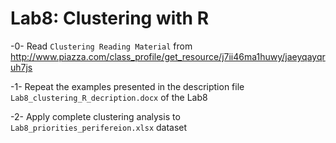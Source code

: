 # Lab8: Clustering with R

-0- Read `Clustering Reading Material` from http://www.piazza.com/class_profile/get_resource/j7ii46ma1huwy/jaeyqayqruh7js 

-1- Repeat the examples presented in the description file `Lab8_clustering_R_decription.docx` of the Lab8

-2- Apply complete clustering analysis to `Lab8_priorities_perifereion.xlsx` dataset 
